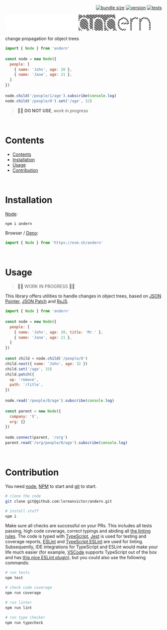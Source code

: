 <div align="right">

[![bundle size](https://img.shields.io/bundlephobia/minzip/andern@latest?color=black&label=&style=flat-square)](https://bundlephobia.com/package/andern@latest)
[![version](https://img.shields.io/npm/v/andern?color=black&label=&style=flat-square)](https://www.npmjs.com/package/andern)
[![tests](https://img.shields.io/github/actions/workflow/status/loreanvictor/andern/coverage.yml?label=&style=flat-square)](https://github.com/loreanvictor/andern/actions/workflows/coverage.yml)

</div>

<img src="./logo-dark.svg#gh-dark-mode-only" height="51px"/>
<img src="./logo-light.svg#gh-light-mode-only" height="51px"/>

change propagation for object trees

```js
import { Node } from 'andern'

const node = new Node({
  people: [
    { name: 'John', age: 20 },
    { name: 'Jane', age: 21 },
  ]
})

node.child('/people/1/age').subscribe(console.log)
node.child('/people/0').set('/age', 32)
```

> 🚧🚧 **DO NOT USE**, _work in progress_

<br>

# Contents

- [Contents](#contents)
- [Installation](#installation)
- [Usage](#usage)
- [Contribution](#contribution)

<br>

# Installation

[Node](https://nodejs.org/en/):

```bash
npm i andern
```

Browser / [Deno](https://deno.land):

```js
import { Node } from 'https://esm.sh/andern'
```

<br>

# Usage

> 🚧🚧 WORK IN PROGRESS 🚧🚧

This library offers utilities to handle changes in object trees, based on [JSON Pointer](https://www.rfc-editor.org/rfc/rfc6901), [JSON Patch](https://jsonpatch.com) and [RxJS](https://rxjs.dev).

```js
import { Node } from 'andern'

const node = new Node({
  people: [
    { name: 'John', age: 20, title: 'Mr.' },
    { name: 'Jane', age: 21 },
  ]
})

const child = node.child('/people/0')
child.next({ name: 'John', age: 32 })
child.set('/age', 33)
child.patch({
  op: 'remove',
  path: '/title',
})

node.read('/people/0/age').subscribe(console.log)

const parent = new Node({
  company: 'X',
  org: {}
})

node.connect(parent, '/org')
parent.read('/org/people/0/age').subscribe(console.log)
```

<br>

# Contribution

You need [node](https://nodejs.org/en/), [NPM](https://www.npmjs.com) to start and [git](https://git-scm.com) to start.

```bash
# clone the code
git clone git@github.com:loreanvictor/andern.git
```
```bash
# install stuff
npm i
```

Make sure all checks are successful on your PRs. This includes all tests passing, high code coverage, correct typings and abiding all [the linting rules](https://github.com/loreanvictor/andern/blob/main/.eslintrc). The code is typed with [TypeScript](https://www.typescriptlang.org), [Jest](https://jestjs.io) is used for testing and coverage reports, [ESLint](https://eslint.org) and [TypeScript ESLint](https://typescript-eslint.io) are used for linting. Subsequently, IDE integrations for TypeScript and ESLint would make your life much easier (for example, [VSCode](https://code.visualstudio.com) supports TypeScript out of the box and has [this nice ESLint plugin](https://marketplace.visualstudio.com/items?itemName=dbaeumer.vscode-eslint)), but you could also use the following commands:

```bash
# run tests
npm test
```
```bash
# check code coverage
npm run coverage
```
```bash
# run linter
npm run lint
```
```bash
# run type checker
npm run typecheck
```
